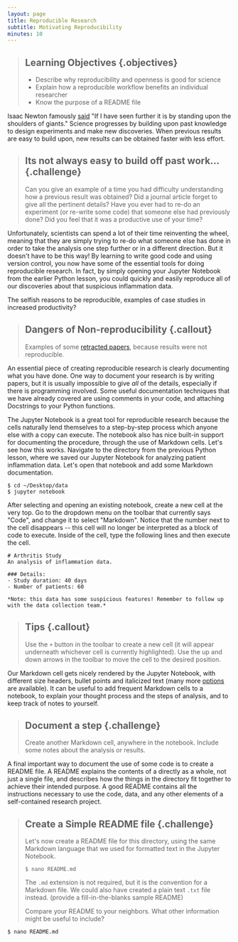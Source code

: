 ```yaml
---
layout: page
title: Reproducible Research
subtitle: Motivating Reproducibility
minutes: 10
---
```

> ## Learning Objectives {.objectives}
>
> * Describe why reproducibility and openness is good for science
> * Explain how a reproducible workflow benefits an individual researcher
> * Know the purpose of a README file

Isaac Newton famously [said](https://en.wikiquote.org/wiki/Isaac_Newton) "If I have seen further it is by standing upon the shoulders of giants." Science progresses by building upon past knowledge to design experiments and make new discoveries. When previous results are easy to build upon, new results can be obtained faster with less effort. 

> ## Its not always easy to build off past work... {.challenge}
>
> Can you give an example of a time you had difficulty understanding how a previous 
> result was obtained? Did a journal article forget to give all the pertinent details? 
> Have you ever had to re-do an experiment (or re-write some code) that someone else 
> had previously done? Did you feel that it was a productive use of your time?

Unfortunately, scientists can spend a lot of their time reinventing the wheel, meaning that they are simply trying to re-do what someone else has done in order to take the analysis one step further or in a different direction. But it doesn't have to be this way! By learning to write good code and using version control, you now have some of the essential tools for doing reproducible research. In fact, by simply opening your Jupyter Notebook from the earlier Python lesson, you could quickly and easily reproduce all of our discoveries about that suspicious inflammation data.

The selfish reasons to be reproducible, examples of case studies in increased productivity?

> ## Dangers of Non-reproducibility {.callout}
>
> Examples of some [retracted papers](), because results were not reproducible.

An essential piece of creating reproducible research is clearly documenting what you have done. One way to document your research is by writing papers, but it is usually impossible to give *all* of the details, especially if there is programming involved. Some useful documentation techniques that we have already covered are using comments in your code, and attaching Docstrings to your Python functions.  

The Jupyter Notebook is a great tool for reproducible research because the cells naturally lend themselves to a step-by-step process which anyone else with a copy can execute. The notebook also has nice built-in support for documenting the procedure, through the use of Markdown cells. Let's see how this works. Navigate to the directory from the previous Python lesson, where we saved our Jupyter Notebook for analyzing patient inflammation data. Let's open that notebook and add some Markdown documentation.

~~~ {.bash}
$ cd ~/Desktop/data
$ jupyter notebook
~~~

After selecting and opening an existing notebook, create a new cell at the very top. Go to the dropdown menu on the toolbar that currently says "Code", and change it to select "Markdown". Notice that the number next to the cell disappears -- this cell will no longer be interpreted as a block of code to execute. Inside of the cell, type the following lines and then execute the cell. 

~~~ {.python} 
# Arthritis Study
An analysis of inflammation data.

### Details:
- Study duration: 40 days
- Number of patients: 60

*Note: this data has some suspicious features! Remember to follow up with the data collection team.*
~~~

> ## Tips {.callout}
>
> Use the `+` button in the toolbar to create a new cell (it will appear underneath 
> whichever cell is currently highlighted). Use the up and down arrows in the toolbar 
> to move the cell to the desired position.

Our Markdown cell gets nicely rendered by the Jupyter Notebook, with different size headers, bullet points and italicized text (many more [options](https://github.com/adam-p/markdown-here/wiki/Markdown-Cheatsheet) are available). It can be useful to add frequent Markdown cells to a notebook, to explain your thought process and the steps of analysis, and to keep track of notes to yourself.

> ## Document a step {.challenge}
>
> Create another Markdown cell, anywhere in the notebook. Include some notes about
> the analysis or results.

A final important way to document the use of some code is to create a README file. A README explains the contents of a directly as a whole, not just a single file, and describes how the things in the directory fit together to achieve their intended purpose. A good README contains all the instructions necessary to use the code, data, and any other elements of a self-contained research project.

> ## Create a Simple README file {.challenge}
>
> Let's now create a README file for this directory, using the same Markdown language
> that we used for formatted text in the Jupyter Notebook. 
>
>`$ nano README.md` 
>
> The `.md` extension is not required, but it is the convention for a Markdown file. 
> We could also have created a plain text `.txt` file instead.
> (provide a fill-in-the-blanks sample README)
>
> Compare your README to your neighbors. What other information might be useful to include?

~~~ {.bash}
$ nano README.md
~~~
